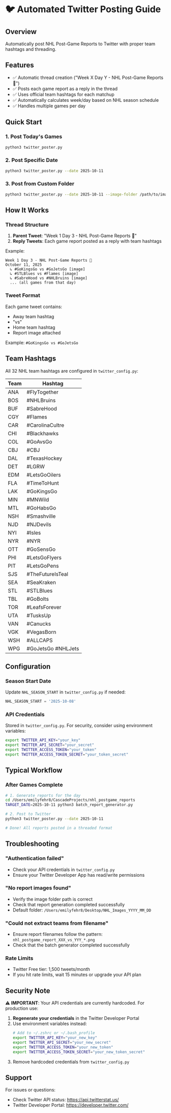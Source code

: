 # 🐦 Automated Twitter Posting Guide

## Overview
Automatically post NHL Post-Game Reports to Twitter with proper team hashtags and threading.

## Features
- ✅ Automatic thread creation ("Week X Day Y - NHL Post-Game Reports 🏒")
- ✅ Posts each game report as a reply in the thread
- ✅ Uses official team hashtags for each matchup
- ✅ Automatically calculates week/day based on NHL season schedule
- ✅ Handles multiple games per day

## Quick Start

### 1. Post Today's Games
```bash
python3 twitter_poster.py
```

### 2. Post Specific Date
```bash
python3 twitter_poster.py --date 2025-10-11
```

### 3. Post from Custom Folder
```bash
python3 twitter_poster.py --date 2025-10-11 --image-folder /path/to/images
```

## How It Works

### Thread Structure
1. **Parent Tweet**: "Week 1 Day 3 - NHL Post-Game Reports 🏒"
2. **Reply Tweets**: Each game report posted as a reply with team hashtags

Example:
```
Week 1 Day 3 - NHL Post-Game Reports 🏒
October 11, 2025
  ↳ #GoKingsGo vs #GoJetsGo [image]
  ↳ #STLBlues vs #Flames [image]
  ↳ #SabreHood vs #NHLBruins [image]
  ... (all games from that day)
```

### Tweet Format
Each game tweet contains:
- Away team hashtag
- "vs"
- Home team hashtag
- Report image attached

Example: `#GoKingsGo vs #GoJetsGo`

## Team Hashtags

All 32 NHL team hashtags are configured in `twitter_config.py`:

| Team | Hashtag |
|------|---------|
| ANA | #FlyTogether |
| BOS | #NHLBruins |
| BUF | #SabreHood |
| CGY | #Flames |
| CAR | #CarolinaCultre |
| CHI | #Blackhawks |
| COL | #GoAvsGo |
| CBJ | #CBJ |
| DAL | #TexasHockey |
| DET | #LGRW |
| EDM | #LetsGoOilers |
| FLA | #TimeToHunt |
| LAK | #GoKingsGo |
| MIN | #MNWild |
| MTL | #GoHabsGo |
| NSH | #Smashville |
| NJD | #NJDevils |
| NYI | #Isles |
| NYR | #NYR |
| OTT | #GoSensGo |
| PHI | #LetsGoFlyers |
| PIT | #LetsGoPens |
| SJS | #TheFutureIsTeal |
| SEA | #SeaKraken |
| STL | #STLBlues |
| TBL | #GoBolts |
| TOR | #LeafsForever |
| UTA | #TusksUp |
| VAN | #Canucks |
| VGK | #VegasBorn |
| WSH | #ALLCAPS |
| WPG | #GoJetsGo #NHLJets |

## Configuration

### Season Start Date
Update `NHL_SEASON_START` in `twitter_config.py` if needed:
```python
NHL_SEASON_START = '2025-10-08'
```

### API Credentials
Stored in `twitter_config.py`. For security, consider using environment variables:
```bash
export TWITTER_API_KEY="your_key"
export TWITTER_API_SECRET="your_secret"
export TWITTER_ACCESS_TOKEN="your_token"
export TWITTER_ACCESS_TOKEN_SECRET="your_token_secret"
```

## Typical Workflow

### After Games Complete
```bash
# 1. Generate reports for the day
cd /Users/emilyfehr8/CascadeProjects/nhl_postgame_reports
TARGET_DATE=2025-10-11 python3 batch_report_generator.py

# 2. Post to Twitter
python3 twitter_poster.py --date 2025-10-11

# Done! All reports posted in a threaded format
```

## Troubleshooting

### "Authentication failed"
- Check your API credentials in `twitter_config.py`
- Ensure your Twitter Developer App has read/write permissions

### "No report images found"
- Verify the image folder path is correct
- Check that report generation completed successfully
- Default folder: `/Users/emilyfehr8/Desktop/NHL_Images_YYYY_MM_DD`

### "Could not extract teams from filename"
- Ensure report filenames follow the pattern: `nhl_postgame_report_XXX_vs_YYY_*.png`
- Check that the batch generator completed successfully

### Rate Limits
- Twitter Free tier: 1,500 tweets/month
- If you hit rate limits, wait 15 minutes or upgrade your API plan

## Security Note

⚠️ **IMPORTANT**: Your API credentials are currently hardcoded. For production use:

1. **Regenerate your credentials** in the Twitter Developer Portal
2. Use environment variables instead:
   ```bash
   # Add to ~/.zshrc or ~/.bash_profile
   export TWITTER_API_KEY="your_new_key"
   export TWITTER_API_SECRET="your_new_secret"
   export TWITTER_ACCESS_TOKEN="your_new_token"
   export TWITTER_ACCESS_TOKEN_SECRET="your_new_token_secret"
   ```
3. Remove hardcoded credentials from `twitter_config.py`

## Support

For issues or questions:
- Check Twitter API status: https://api.twitterstat.us/
- Twitter Developer Portal: https://developer.twitter.com/

